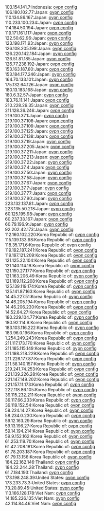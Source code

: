 103.154.141.7:Indonesia: [ovpn config](vpn/103_154_141_7.ovpn)  
106.180.102.77:Japan: [ovpn config](vpn/106_180_102_77.ovpn)  
110.134.86.167:Japan: [ovpn config](vpn/110_134_86_167.ovpn)  
110.233.100.234:Japan: [ovpn config](vpn/110_233_100_234.ovpn)  
114.184.50.194:Japan: [ovpn config](vpn/114_184_50_194.ovpn)  
119.171.161.117:Japan: [ovpn config](vpn/119_171_161_117.ovpn)  
122.50.62.96:Japan: [ovpn config](vpn/122_50_62_96.ovpn)  
123.198.171.93:Japan: [ovpn config](vpn/123_198_171_93.ovpn)  
126.108.205.199:Japan: [ovpn config](vpn/126_108_205_199.ovpn)  
126.220.142.184:Japan: [ovpn config](vpn/126_220_142_184.ovpn)  
126.51.81.185:Japan: [ovpn config](vpn/126_51_81_185.ovpn)  
126.77.238.192:Japan: [ovpn config](vpn/126_77_238_192.ovpn)  
153.163.187.80:Japan: [ovpn config](vpn/153_163_187_80.ovpn)  
153.184.177.246:Japan: [ovpn config](vpn/153_184_177_246.ovpn)  
164.70.133.101:Japan: [ovpn config](vpn/164_70_133_101.ovpn)  
175.132.64.126:Japan: [ovpn config](vpn/175_132_64_126.ovpn)  
180.13.183.168:Japan: [ovpn config](vpn/180_13_183_168.ovpn)  
180.6.32.57:Japan: [ovpn config](vpn/180_6_32_57.ovpn)  
183.76.11.141:Japan: [ovpn config](vpn/183_76_11_141.ovpn)  
210.228.29.35:Japan: [ovpn config](vpn/210_228_29_35.ovpn)  
211.128.36.246:Japan: [ovpn config](vpn/211_128_36_246.ovpn)  
219.100.37.1:Japan: [ovpn config](vpn/219_100_37_1.ovpn)  
219.100.37.108:Japan: [ovpn config](vpn/219_100_37_108.ovpn)  
219.100.37.109:Japan: [ovpn config](vpn/219_100_37_109.ovpn)  
219.100.37.125:Japan: [ovpn config](vpn/219_100_37_125.ovpn)  
219.100.37.138:Japan: [ovpn config](vpn/219_100_37_138.ovpn)  
219.100.37.19:Japan: [ovpn config](vpn/219_100_37_19.ovpn)  
219.100.37.205:Japan: [ovpn config](vpn/219_100_37_205.ovpn)  
219.100.37.211:Japan: [ovpn config](vpn/219_100_37_211.ovpn)  
219.100.37.213:Japan: [ovpn config](vpn/219_100_37_213.ovpn)  
219.100.37.22:Japan: [ovpn config](vpn/219_100_37_22.ovpn)  
219.100.37.4:Japan: [ovpn config](vpn/219_100_37_4.ovpn)  
219.100.37.50:Japan: [ovpn config](vpn/219_100_37_50.ovpn)  
219.100.37.58:Japan: [ovpn config](vpn/219_100_37_58.ovpn)  
219.100.37.67:Japan: [ovpn config](vpn/219_100_37_67.ovpn)  
219.100.37.7:Japan: [ovpn config](vpn/219_100_37_7.ovpn)  
219.100.37.77:Japan: [ovpn config](vpn/219_100_37_77.ovpn)  
219.100.37.90:Japan: [ovpn config](vpn/219_100_37_90.ovpn)  
223.132.137.81:Japan: [ovpn config](vpn/223_132_137_81.ovpn)  
223.135.50.218:Japan: [ovpn config](vpn/223_135_50_218.ovpn)  
60.125.195.98:Japan: [ovpn config](vpn/60_125_195_98.ovpn)  
60.237.33.167:Japan: [ovpn config](vpn/60_237_33_167.ovpn)  
60.79.196.9:Japan: [ovpn config](vpn/60_79_196_9.ovpn)  
92.202.42.173:Japan: [ovpn config](vpn/92_202_42_173.ovpn)  
112.160.102.220:Korea Republic of: [ovpn config](vpn/112_160_102_220.ovpn)  
115.139.133.98:Korea Republic of: [ovpn config](vpn/115_139_133_98.ovpn)  
118.35.171.6:Korea Republic of: [ovpn config](vpn/118_35_171_6.ovpn)  
119.192.187.241:Korea Republic of: [ovpn config](vpn/119_192_187_241.ovpn)  
119.197.121.209:Korea Republic of: [ovpn config](vpn/119_197_121_209.ovpn)  
121.125.22.104:Korea Republic of: [ovpn config](vpn/121_125_22_104.ovpn)  
121.140.114.19:Korea Republic of: [ovpn config](vpn/121_140_114_19.ovpn)  
121.150.27.177:Korea Republic of: [ovpn config](vpn/121_150_27_177.ovpn)  
121.163.206.49:Korea Republic of: [ovpn config](vpn/121_163_206_49.ovpn)  
121.169.112.208:Korea Republic of: [ovpn config](vpn/121_169_112_208.ovpn)  
125.139.119.174:Korea Republic of: [ovpn config](vpn/125_139_119_174.ovpn)  
125.141.87.163:Korea Republic of: [ovpn config](vpn/125_141_87_163.ovpn)  
14.45.227.51:Korea Republic of: [ovpn config](vpn/14_45_227_51.ovpn)  
14.46.205.194:Korea Republic of: [ovpn config](vpn/14_46_205_194.ovpn)  
14.46.206.230:Korea Republic of: [ovpn config](vpn/14_46_206_230.ovpn)  
14.52.64.27:Korea Republic of: [ovpn config](vpn/14_52_64_27.ovpn)  
180.229.104.77:Korea Republic of: [ovpn config](vpn/180_229_104_77.ovpn)  
180.92.114.9:Korea Republic of: [ovpn config](vpn/180_92_114_9.ovpn)  
183.103.116.222:Korea Republic of: [ovpn config](vpn/183_103_116_222.ovpn)  
183.96.0.196:Korea Republic of: [ovpn config](vpn/183_96_0_196.ovpn)  
1.254.249.243:Korea Republic of: [ovpn config](vpn/1_254_249_243.ovpn)  
211.117.173.170:Korea Republic of: [ovpn config](vpn/211_117_173_170.ovpn)  
211.185.115.149:Korea Republic of: [ovpn config](vpn/211_185_115_149.ovpn)  
211.198.218.229:Korea Republic of: [ovpn config](vpn/211_198_218_229.ovpn)  
211.226.177.87:Korea Republic of: [ovpn config](vpn/211_226_177_87.ovpn)  
211.58.140.157:Korea Republic of: [ovpn config](vpn/211_58_140_157.ovpn)  
219.241.74.253:Korea Republic of: [ovpn config](vpn/219_241_74_253.ovpn)  
221.139.226.28:Korea Republic of: [ovpn config](vpn/221_139_226_28.ovpn)  
221.147.149.202:Korea Republic of: [ovpn config](vpn/221_147_149_202.ovpn)  
221.157.11.173:Korea Republic of: [ovpn config](vpn/221_157_11_173.ovpn)  
222.118.86.105:Korea Republic of: [ovpn config](vpn/222_118_86_105.ovpn)  
39.115.232.211:Korea Republic of: [ovpn config](vpn/39_115_232_211.ovpn)  
39.117.66.233:Korea Republic of: [ovpn config](vpn/39_117_66_233.ovpn)  
39.119.152.54:Korea Republic of: [ovpn config](vpn/39_119_152_54.ovpn)  
58.224.14.27:Korea Republic of: [ovpn config](vpn/58_224_14_27.ovpn)  
58.234.0.230:Korea Republic of: [ovpn config](vpn/58_234_0_230.ovpn)  
59.12.163.29:Korea Republic of: [ovpn config](vpn/59_12_163_29.ovpn)  
59.13.196.27:Korea Republic of: [ovpn config](vpn/59_13_196_27.ovpn)  
59.14.194.214:Korea Republic of: [ovpn config](vpn/59_14_194_214.ovpn)  
59.9.152.162:Korea Republic of: [ovpn config](vpn/59_9_152_162.ovpn)  
61.253.119.70:Korea Republic of: [ovpn config](vpn/61_253_119_70.ovpn)  
61.42.208.181:Korea Republic of: [ovpn config](vpn/61_42_208_181.ovpn)  
61.78.203.187:Korea Republic of: [ovpn config](vpn/61_78_203_187.ovpn)  
61.79.13.156:Korea Republic of: [ovpn config](vpn/61_79_13_156.ovpn)  
184.22.162.146:Thailand: [ovpn config](vpn/184_22_162_146.ovpn)  
184.22.244.28:Thailand: [ovpn config](vpn/184_22_244_28.ovpn)  
61.7.184.193:Thailand: [ovpn config](vpn/61_7_184_193.ovpn)  
173.198.248.39:United States: [ovpn config](vpn/173_198_248_39.ovpn)  
173.233.73.3:United States: [ovpn config](vpn/173_233_73_3.ovpn)  
73.20.89.45:United States: [ovpn config](vpn/73_20_89_45.ovpn)  
113.166.128.178:Viet Nam: [ovpn config](vpn/113_166_128_178.ovpn)  
14.185.226.135:Viet Nam: [ovpn config](vpn/14_185_226_135.ovpn)  
42.114.84.46:Viet Nam: [ovpn config](vpn/42_114_84_46.ovpn)  
